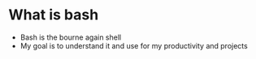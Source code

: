 # What is bash
- Bash is the bourne again shell
- My goal is to understand it and use for my productivity and projects
